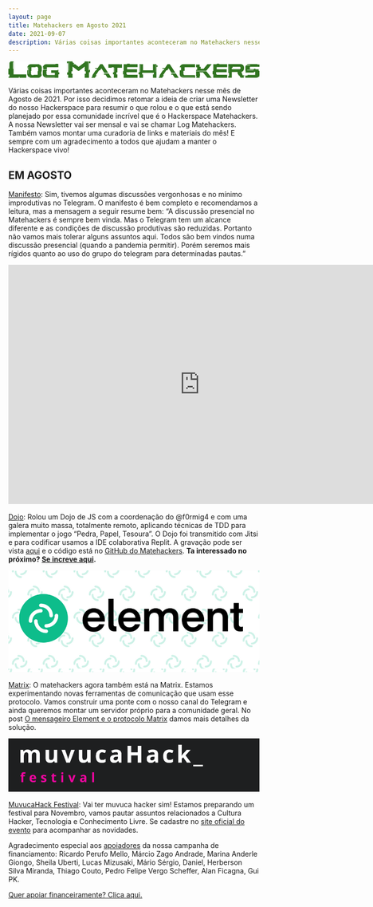 ```yaml
---
layout: page
title: Matehackers em Agosto 2021
date: 2021-09-07
description: Várias coisas importantes aconteceram no Matehackers nesse mês de Agosto de 2021. Por isso decidimos retomar a ideia de criar uma Newsletter do nosso Hackerspace para resumir o que rolou e o que está sendo planejado por essa comunidade incrível que é o Hackerspace Matehackers.
---
```


![Log Matehackers](/assets/2021/log-verde.png)

Várias coisas importantes aconteceram no Matehackers nesse mês de Agosto de 2021. Por isso decidimos retomar a ideia de criar uma Newsletter do nosso Hackerspace para resumir o que rolou e o que está sendo planejado por essa comunidade incrível que é o Hackerspace Matehackers. A nossa Newsletter vai ser mensal e vai se chamar Log Matehackers. Também vamos montar uma curadoria de links e materiais do mês! E sempre com um agradecimento a todos que ajudam a manter o Hackerspace vivo!

## EM AGOSTO

[Manifesto](https://matehackers.org/manifesto): Sim, tivemos algumas discussões vergonhosas e no mínimo improdutivas no Telegram. O manifesto é bem completo e recomendamos a leitura, mas a mensagem a seguir resume bem: “A discussão presencial no Matehackers é sempre bem vinda. Mas o Telegram tem um alcance diferente e as condições de discussão produtivas são reduzidas. Portanto não vamos mais tolerar alguns assuntos aqui. Todos são bem vindos numa discussão presencial (quando a pandemia permitir). Porém seremos mais rígidos quanto ao uso do grupo do telegram para determinadas pautas.”

<iframe class='youtube-player youtuber' type='text/html' width='768' height='480' src='https://www.youtube.com/embed/AyGibt1H-B8?rel=0&fs=1' webkitAllowFullScreen mozallowfullscreen allowFullScreen frameborder='0'></iframe>

[Dojo](https://www.youtube.com/watch?v=AyGibt1H-B8): Rolou um Dojo de JS com a coordenação do @f0rmig4 e com uma galera muito massa, totalmente remoto, aplicando técnicas de TDD para implementar o jogo “Pedra, Papel, Tesoura”. O Dojo foi transmitido com Jitsi e para codificar usamos a IDE colaborativa Replit. A gravação pode ser vista [aqui](https://www.youtube.com/watch?v=AyGibt1H-B8) e o código está no [GitHub do Matehackers](https://github.com/matehackers/codingdojo/tree/master/28-08-21). **Ta interessado no próximo? [Se increve aqui](https://forms.gle/rJd5Nfr7VtmtR4Z47).**

![Logo Element](/assets/2021/Element.png)

[Matrix](https://f0rmig4.dev/mensageiro-element-protocolo-matrix/): O matehackers agora também está na Matrix. Estamos experimentando novas ferramentas de comunicação que usam esse protocolo. Vamos construir uma ponte com o nosso canal do Telegram e ainda queremos montar um servidor próprio para a comunidade geral. No post [O mensageiro Element e o protocolo Matrix](https://f0rmig4.dev/mensageiro-element-protocolo-matrix/) damos mais detalhes da solução. 

![Logo MuvucaHack Festival](/assets/2021/muvuca.png)

[MuvucaHack Festival](https://muvuca.matehackers.org/): Vai ter muvuca hacker sim! Estamos preparando um festival para Novembro, vamos pautar assuntos relacionados a Cultura Hacker, Tecnologia e Conhecimento Livre. Se cadastre no [site oficial do evento](https://muvuca.matehackers.org/) para acompanhar as novidades.

Agradecimento especial aos [apoiadores](https://apoia.se/matehackers) da nossa campanha de financiamento:
Ricardo Perufo Mello, Márcio Zago Andrade, Marina Anderle Giongo, Sheila Uberti, Lucas Mizusaki, Mário Sérgio, Daniel, Herberson Silva Miranda, Thiago Couto, Pedro Felipe Vergo Scheffer, Alan Ficagna, Gui PK.

[Quer apoiar financeiramente? Clica aqui.](https://matehackers.org/renda)